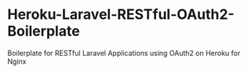 # Heroku-Laravel-RESTful-OAuth2-Boilerplate
Boilerplate for RESTful Laravel Applications using OAuth2 on Heroku for Nginx
